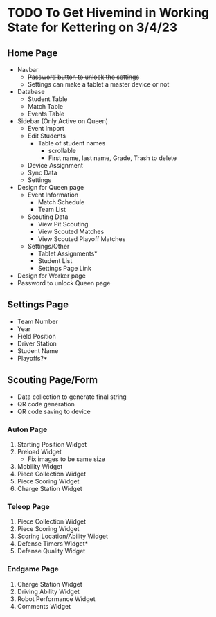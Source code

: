 # TODO To Get Hivemind in Working State for Kettering on 3/4/23
## Home Page
- Navbar
  - ~~Password button to unlock the settings~~
  - Settings can make a tablet a master device or not
- Database
  - Student Table
  - Match Table
  - Events Table
- Sidebar (Only Active on Queen)
  - Event Import
  - Edit Students
    - Table of student names
      - scrollable
      - First name, last name, Grade, Trash to delete
  - Device Assignment
  - Sync Data
  - Settings
- Design for Queen page
  - Event Information
    - Match Schedule
    - Team List
  - Scouting Data
    - View Pit Scouting
    - View Scouted Matches
    - View Scouted Playoff Matches
  - Settings/Other
    - Tablet Assignments*
    - Student List
    - Settings Page Link
- Design for Worker page
- Password to unlock Queen page
## Settings Page
- Team Number
- Year
- Field Position
- Driver Station
- Student Name
- Playoffs?*
## Scouting Page/Form
- Data collection to generate final string
- QR code generation
- QR code saving to device
### Auton Page
1. Starting Position Widget
2. Preload Widget
    - Fix images to be same size
3. Mobility Widget
4. Piece Collection Widget
5. Piece Scoring Widget
6. Charge Station Widget
### Teleop Page
1. Piece Collection Widget
2. Piece Scoring Widget
3. Scoring Location/Ability Widget
4. Defense Timers Widget*
5. Defense Quality Widget
### Endgame Page
1. Charge Station Widget
2. Driving Ability Widget
3. Robot Performance Widget
4. Comments Widget
